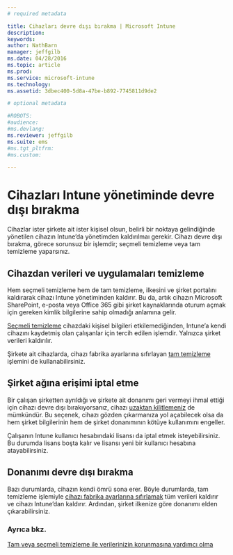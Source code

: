 ```yaml
---
# required metadata

title: Cihazları devre dışı bırakma | Microsoft Intune
description:
keywords:
author: NathBarn
manager: jeffgilb
ms.date: 04/28/2016
ms.topic: article
ms.prod:
ms.service: microsoft-intune
ms.technology:
ms.assetid: 3dbec400-5d8a-47be-b892-7745811d9de2

# optional metadata

#ROBOTS:
#audience:
#ms.devlang:
ms.reviewer: jeffgilb
ms.suite: ems
#ms.tgt_pltfrm:
#ms.custom:

---
```


# Cihazları Intune yönetiminde devre dışı bırakma

Cihazlar ister şirkete ait ister kişisel olsun, belirli bir noktaya gelindiğinde yönetilen cihazın Intune’da yönetimden kaldırılmaı gerekir. Cihazı devre dışı bırakma, görece sorunsuz bir işlemdir; seçmeli temizleme veya tam temizleme yaparsınız.
## Cihazdan verileri ve uygulamaları temizleme
Hem seçmeli temizleme hem de tam temizleme, ilkesini ve şirket portalını kaldırarak cihazı Intune yönetiminden kaldırır. Bu da, artık cihazın Microsoft SharePoint, e-posta veya Office 365 gibi şirket kaynaklarında oturum açmak için gereken kimlik bilgilerine sahip olmadığı anlamına gelir.

[Seçmeli temizleme](use-remote-wipe-to-help-protect-data-using-microsoft-intune.md#selective-wipe) cihazdaki kişisel bilgileri etkilemediğinden, Intune’a kendi cihazını kaydetmiş olan çalışanlar için tercih edilen işlemdir. Yalnızca şirket verileri kaldırılır.

Şirkete ait cihazlarda, cihazı fabrika ayarlarına sıfırlayan [tam temizleme](use-remote-wipe-to-help-protect-data-using-microsoft-intune.md#full-wipe) işlemini de kullanabilirsiniz.

## Şirket ağına erişimi iptal etme
Bir çalışan şirketten ayrıldığı ve şirkete ait donanımı geri vermeyi ihmal ettiği için cihazı devre dışı bırakıyorsanız, cihazı [uzaktan kilitlemeniz](use-remote-lock-and-passcode-reset-in-microsoft-intune.md) de mümkündür. Bu seçenek, cihazı gözden çıkarmanıza yol açabilecek olsa da hem şirket bilgilerinin hem de şirket donanımının kötüye kullanımını engeller.

Çalışanın Intune kullanıcı hesabındaki lisansı da iptal etmek isteyebilirsiniz. Bu durumda lisans boşta kalır ve lisansı yeni bir kullanıcı hesabına atayabilirsiniz.

## Donanımı devre dışı bırakma
Bazı durumlarda, cihazın kendi ömrü sona erer. Böyle durumlarda, tam temizleme işlemiyle [cihazı fabrika ayarlarına sıfırlamak](use-remote-wipe-to-help-protect-data-using-microsoft-intune.md) tüm verileri kaldırır ve cihazı Intune’dan kaldırır. Ardından, şirket ilkenize göre donanımı elden çıkarabilirsiniz.

### Ayrıca bkz.
[Tam veya seçmeli temizleme ile verilerinizin korunmasına yardımcı olma](use-remote-wipe-to-help-protect-data-using-microsoft-intune.md)


<!--HONumber=May16_HO2-->


